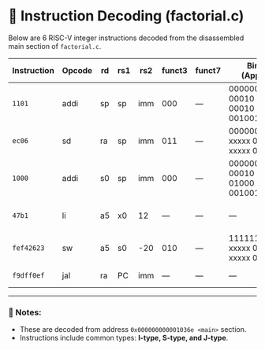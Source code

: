 # 🧮 Instruction Decoding (factorial.c)

Below are 6 RISC-V integer instructions decoded from the disassembled main section of `factorial.c`.

| Instruction       | Opcode  | rd    | rs1   | rs2   | funct3 | funct7   | Binary (Approx.)        | Description                  |
|------------------|---------|-------|-------|-------|--------|----------|--------------------------|------------------------------|
| `1101`           | addi    | sp    | sp    | imm   | 000    | —        | 000000000010 00010 000 00010 0010011 | sp = sp - 32 (alloc stack) |
| `ec06`           | sd      | ra    | sp    | imm   | 011    | —        | 0000000xxxxx xxxxx 011 xxxxx 0100011 | store ra at 24(sp)         |
| `1000`           | addi    | s0    | sp    | imm   | 000    | —        | 000000000100 00010 000 01000 0010011 | s0 = sp + 32               |
| `47b1`           | li      | a5    | x0    | 12    | —      | —        | —                        | load immediate: a5 = 12     |
| `fef42623`       | sw      | a5    | s0    | -20   | 010    | —        | 1111111xxxxx xxxxx 010 xxxxx 0100011 | store a5 at -20(s0)        |
| `f9dff0ef`       | jal     | ra    | PC    | imm   | —      | —        | —                        | call `fact()` function       |

---

### 📌 Notes:

- These are decoded from address `0x000000000001036e <main>` section.
- Instructions include common types: **I-type, S-type, and J-type**.
